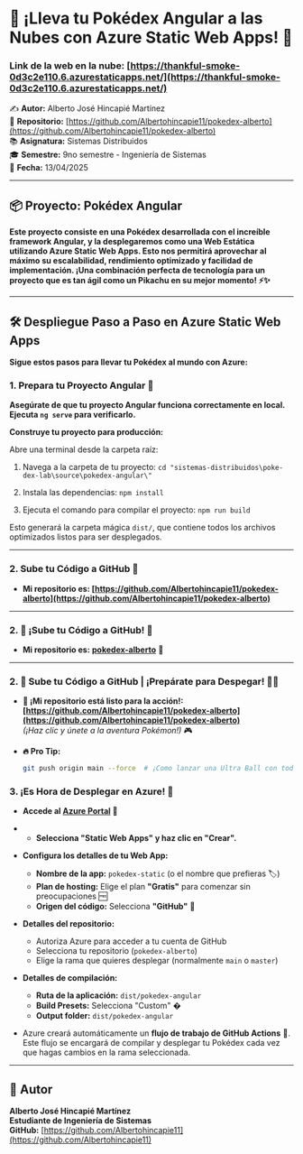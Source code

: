 # 🌟 ¡Lleva tu Pokédex Angular a las Nubes con Azure Static Web Apps! 🌈

### Link de la web en la nube: [https://thankful-smoke-0d3c2e110.6.azurestaticapps.net/](https://thankful-smoke-0d3c2e110.6.azurestaticapps.net/)

✍️ **Autor:** Alberto José Hincapié Martínez   
📂 **Repositorio:** [https://github.com/Albertohincapie11/pokedex-alberto](https://github.com/Albertohincapie11/pokedex-alberto)   
📚 **Asignatura:** Sistemas Distribuidos   
🎓 **Semestre:** 9no semestre - Ingeniería de Sistemas   
📅 **Fecha:** 13/04/2025 

---

## 📦 Proyecto: Pokédex Angular

**Este proyecto consiste en una Pokédex desarrollada con el increíble framework Angular, y la desplegaremos como una Web Estática utilizando Azure Static Web Apps. Esto nos permitirá aprovechar al máximo su escalabilidad, rendimiento optimizado y facilidad de implementación. ¡Una combinación perfecta de tecnología para un proyecto que es tan ágil como un Pikachu en su mejor momento! ⚡️✨**

---

## 🛠️ Despliegue Paso a Paso en Azure Static Web Apps

**Sigue estos pasos para llevar tu Pokédex al mundo con Azure:**

### 1. Prepara tu Proyecto Angular 💪

**Asegúrate de que tu proyecto Angular funciona correctamente en local. Ejecuta `ng serve` para verificarlo.**

**Construye tu proyecto para producción:**

Abre una terminal desde la carpeta raíz:

1. Navega a la carpeta de tu proyecto:
   `cd "sistemas-distribuidos\poke-dex-lab\source\pokedex-angular\"`

2. Instala las dependencias:
   `npm install`

3. Ejecuta el comando para compilar el proyecto:
   `npm run build`

Esto generará la carpeta mágica `dist/`, que contiene todos los archivos optimizados listos para ser desplegados.

***

### 2.  Sube tu Código a GitHub 📂

* **Mi repositorio es: [https://github.com/Albertohincapie11/pokedex-alberto](https://github.com/Albertohincapie11/pokedex-alberto)**

***

### 2. 🚀 **¡Sube tu Código a GitHub!** 📂

* **Mi repositorio es:** [**pokedex-alberto**](https://github.com/Albertohincapie11/pokedex-alberto) 🐙

***

### 2. 🚀 Sube tu Código a GitHub | ¡Prepárate para Despegar! 📂✨

* **🌟 ¡Mi repositorio está listo para la acción!:**  
  **[https://github.com/Albertohincapie11/pokedex-alberto](https://github.com/Albertohincapie11/pokedex-alberto)**  
  *(¡Haz clic y únete a la aventura Pokémon!)* 🎮

* **🔥 Pro Tip:**  
  ```bash
  git push origin main --force  # ¡Como lanzar una Ultra Ball con toda tu energía!


### 3. ¡Es Hora de Desplegar en Azure! 🚀
* **Accede al [Azure Portal](https://portal.azure.com) 🚪**

* * **Selecciona **"Static Web Apps"** y haz clic en **"Crear"**.**

* **Configura los detalles de tu Web App:**
    * **Nombre de la app:** `pokedex-static` (o el nombre que prefieras 🏷️)
    * **Plan de hosting:** Elige el plan **"Gratis"** para comenzar sin preocupaciones 🆓
    * **Origen del código:** Selecciona **"GitHub"** 🐙

* **Detalles del repositorio:**
    * Autoriza Azure para acceder a tu cuenta de GitHub
    * Selecciona tu repositorio (`pokedex-alberto`)
    * Elige la rama que quieres desplegar (normalmente `main` o `master`)

* **Detalles de compilación:**
    * **Ruta de la aplicación:** `dist/pokedex-angular`
    * **Build Presets:** Selecciona "Custom" �️
    * **Output folder:** `dist/pokedex-angular`

* Azure creará automáticamente un **flujo de trabajo de GitHub Actions** 🤖. Este flujo se encargará de compilar y desplegar tu Pokédex cada vez que hagas cambios en la rama seleccionada. 

***

## 🙌 Autor
**Alberto José Hincapié Martínez**  
**Estudiante de Ingeniería de Sistemas**  
**GitHub:** [https://github.com/Albertohincapie11](https://github.com/Albertohincapie11) 

